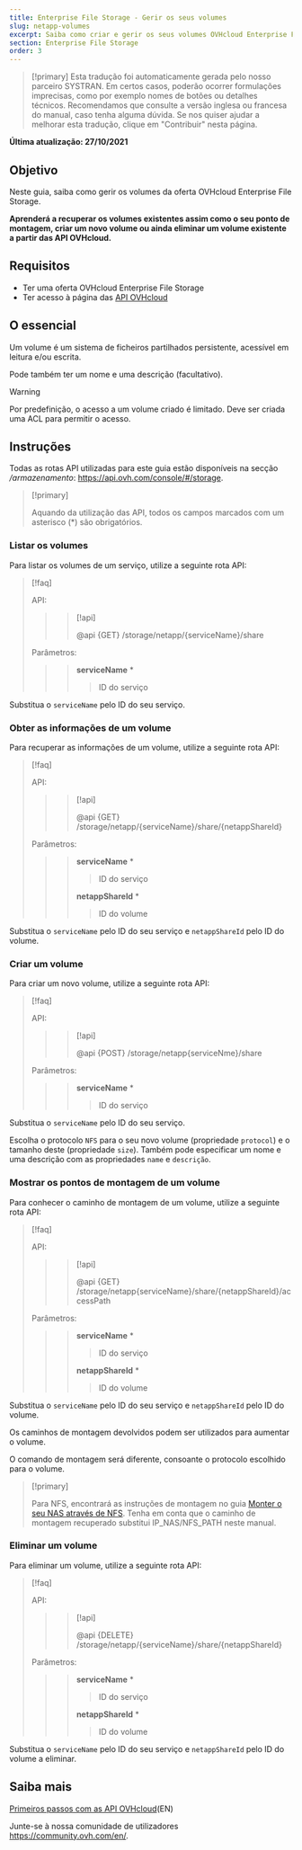 ```yaml
---
title: Enterprise File Storage - Gerir os seus volumes
slug: netapp-volumes
excerpt: Saiba como criar e gerir os seus volumes OVHcloud Enterprise File Storage através das API OVHcloud
section: Enterprise File Storage
order: 3
---
```


> [!primary]
> Esta tradução foi automaticamente gerada pelo nosso parceiro SYSTRAN. Em certos casos, poderão ocorrer formulações imprecisas, como por exemplo nomes de botões ou detalhes técnicos. Recomendamos que consulte a versão inglesa ou francesa do manual, caso tenha alguma dúvida. Se nos quiser ajudar a melhorar esta tradução, clique em "Contribuir" nesta página.
>

**Última atualização: 27/10/2021**

## Objetivo

Neste guia, saiba como gerir os volumes da oferta OVHcloud Enterprise File Storage.

**Aprenderá a recuperar os volumes existentes assim como o seu ponto de montagem, criar um novo volume ou ainda eliminar um volume existente a partir das API OVHcloud.**

## Requisitos

- Ter uma oferta OVHcloud Enterprise File Storage
- Ter acesso à página das [API OVHcloud](https://api.ovh.com/)

## O essencial

Um volume é um sistema de ficheiros partilhados persistente, acessível em leitura e/ou escrita.

Pode também ter um nome e uma descrição (facultativo).

> [!warning]
>
> Por predefinição, o acesso a um volume criado é limitado. Deve ser criada uma ACL para permitir o acesso.
>

## Instruções

Todas as rotas API utilizadas para este guia estão disponíveis na secção */armazenamento*: <https://api.ovh.com/console/#/storage>.

> [!primary]
>
> Aquando da utilização das API, todos os campos marcados com um asterisco (\*) são obrigatórios.
>

### Listar os volumes

Para listar os volumes de um serviço, utilize a seguinte rota API:

> [!faq]
>
> API:
>
>> > [!api]
>> >
>> > @api {GET} /storage/netapp/{serviceName}/share
>> >
>>
>
> Parâmetros:
>
>> > **serviceName** *
>> >
>> >> ID do serviço
>> >
>

Substitua o `serviceName` pelo ID do seu serviço.

### Obter as informações de um volume

Para recuperar as informações de um volume, utilize a seguinte rota API:

> [!faq]
>
> API:
>
>> > [!api]
>> >
>> > @api {GET} /storage/netapp/{serviceName}/share/{netappShareId}
>> >
>>
>
> Parâmetros:
>
>> > **serviceName** *
>> >
>> >> ID do serviço
>> >
>> > **netappShareId** *
>> >
>> >> ID do volume
>

Substitua o `serviceName` pelo ID do seu serviço e `netappShareId` pelo ID do volume.

### Criar um volume

Para criar um novo volume, utilize a seguinte rota API:

> [!faq]
>
> API:
>
>> > [!api]
>> >
>> > @api {POST} /storage/netapp{serviceNme}/share
>> >
>>
>
> Parâmetros:
>
>> > **serviceName** *
>> >
>> >> ID do serviço
>> >
>

Substitua o `serviceName` pelo ID do seu serviço.

Escolha o protocolo `NFS` para o seu novo volume (propriedade `protocol`) e o tamanho deste (propriedade `size`).
Também pode especificar um nome e uma descrição com as propriedades `name` e `descrição`.

### Mostrar os pontos de montagem de um volume

Para conhecer o caminho de montagem de um volume, utilize a seguinte rota API:

> [!faq]
>
> API:
>
>> > [!api]
>> >
>> > @api {GET} /storage/netapp{serviceName}/share/{netappShareId}/accessPath
>> >
>>
>
> Parâmetros:
>
>> > **serviceName** *
>> >
>> >> ID do serviço
>> >
>> > **netappShareId** *
>> >
>> >> ID do volume
>

Substitua o `serviceName` pelo ID do seu serviço e `netappShareId` pelo ID do volume.

Os caminhos de montagem devolvidos podem ser utilizados para aumentar o volume.

O comando de montagem será diferente, consoante o protocolo escolhido para o volume.  

> [!primary]
>
> Para NFS, encontrará as instruções de montagem no guia [Monter o seu NAS através de NFS](https://docs.ovh.com/pt/storage/nas-nfs/).
> Tenha em conta que o caminho de montagem recuperado substitui IP_NAS/NFS_PATH neste manual.
>  

### Eliminar um volume

Para eliminar um volume, utilize a seguinte rota API:  

> [!faq]
>
> API:
>
>> > [!api]
>> >
>> > @api {DELETE} /storage/netapp/{serviceName}/share/{netappShareId}
>> >
>>
>
> Parâmetros:
>
>> > **serviceName** *
>> >
>> >> ID do serviço
>> >
>> > **netappShareId** *
>> >
>> >> ID do volume
>

Substitua o `serviceName` pelo ID do seu serviço e `netappShareId` pelo ID do volume a eliminar.

## Saiba mais

[Primeiros passos com as API OVHcloud](https://docs.ovh.com/gb/en/api/first-steps-with-ovh-api/)(EN)

Junte-se à nossa comunidade de utilizadores <https://community.ovh.com/en/>.
